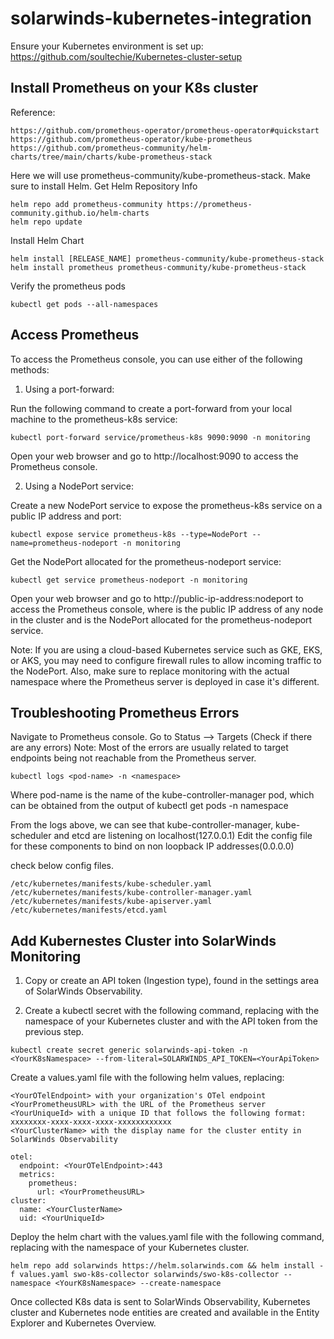 # solarwinds-kubernetes-integration

Ensure your Kubernetes environment is set up: 
https://github.com/soultechie/Kubernetes-cluster-setup

## Install Prometheus on your K8s cluster 
Reference: 
```
https://github.com/prometheus-operator/prometheus-operator#quickstart
https://github.com/prometheus-operator/kube-prometheus
https://github.com/prometheus-community/helm-charts/tree/main/charts/kube-prometheus-stack
```
Here we will use prometheus-community/kube-prometheus-stack. Make sure to install Helm.
Get Helm Repository Info
```
helm repo add prometheus-community https://prometheus-community.github.io/helm-charts
helm repo update
```
Install Helm Chart
```
helm install [RELEASE_NAME] prometheus-community/kube-prometheus-stack
helm install prometheus prometheus-community/kube-prometheus-stack
```
Verify the prometheus pods
```
kubectl get pods --all-namespaces
```
## Access Prometheus 
To access the Prometheus console, you can use either of the following methods:

1) Using a port-forward:

Run the following command to create a port-forward from your local machine to the prometheus-k8s service:
```
kubectl port-forward service/prometheus-k8s 9090:9090 -n monitoring
```
Open your web browser and go to http://localhost:9090 to access the Prometheus console.

2) Using a NodePort service:

Create a new NodePort service to expose the prometheus-k8s service on a public IP address and port:
```
kubectl expose service prometheus-k8s --type=NodePort --name=prometheus-nodeport -n monitoring
```
Get the NodePort allocated for the prometheus-nodeport service:
```
kubectl get service prometheus-nodeport -n monitoring
```
Open your web browser and go to http://public-ip-address:nodeport to access the Prometheus console, where <public-ip-address> is the public IP address of any node in the cluster and <nodeport> is the NodePort allocated for the prometheus-nodeport service.
  
Note: If you are using a cloud-based Kubernetes service such as GKE, EKS, or AKS, you may need to configure firewall rules to allow incoming traffic to the NodePort. Also, make sure to replace monitoring with the actual namespace where the Prometheus server is deployed in case it's different.

## Troubleshooting Prometheus Errors
Navigate to Prometheus console. Go to Status -->  Targets (Check if there are any errors)
Note: Most of the errors are usually related to target endpoints being not reachable from the Prometheus server. 
```
kubectl logs <pod-name> -n <namespace>
```
Where pod-name is the name of the kube-controller-manager pod, which can be obtained from the output of kubectl get pods -n namespace

From the logs above, we can see that kube-controller-manager, kube-scheduler and etcd are listening on localhost(127.0.0.1)
Edit the config file for these components to bind on non loopback IP addresses(0.0.0.0)
  
check below config files. 
```
/etc/kubernetes/manifests/kube-scheduler.yaml
/etc/kubernetes/manifests/kube-controller-manager.yaml
/etc/kubernetes/manifests/kube-apiserver.yaml
/etc/kubernetes/manifests/etcd.yaml
```
## Add Kubernestes Cluster into SolarWinds Monitoring

1) Copy or create an API token (Ingestion type), found in the settings area of SolarWinds Observability. 

2) Create a kubectl secret with the following command, replacing <YourK8sNamespace> with the namespace of your Kubernetes cluster and <YourApiToken> with the API token from the previous step.
```
kubectl create secret generic solarwinds-api-token -n <YourK8sNamespace> --from-literal=SOLARWINDS_API_TOKEN=<YourApiToken>
```
Create a values.yaml file with the following helm values, replacing:
```
<YourOTelEndpoint> with your organization's OTel endpoint
<YourPrometheusURL> with the URL of the Prometheus server
<YourUniqueId> with a unique ID that follows the following format: xxxxxxxx-xxxx-xxxx-xxxx-xxxxxxxxxxxx
<YourClusterName> with the display name for the cluster entity in SolarWinds Observability
```
```
otel:
  endpoint: <YourOTelEndpoint>:443
  metrics:
    prometheus: 
      url: <YourPrometheusURL>
cluster:
  name: <YourClusterName>
  uid: <YourUniqueId>
```
Deploy the helm chart with the values.yaml file with the following command, replacing <YourK8sNamespace> with the namespace of your Kubernetes cluster.
```
helm repo add solarwinds https://helm.solarwinds.com && helm install -f values.yaml swo-k8s-collector solarwinds/swo-k8s-collector --namespace <YourK8sNamespace> --create-namespace
```
Once collected K8s data is sent to SolarWinds Observability, Kubernetes cluster and Kubernetes node entities are created and available in the Entity Explorer and Kubernetes Overview.
